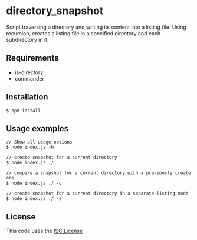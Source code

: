 # directory_snapshot

Script traversing a directory and writing its content into a listing file. Using recursion, creates a listing file in a specified directory and each subdirectory in it.

## Requirements

* is-directory
* commander

## Installation

```
$ npm install
```

## Usage examples

```
// Show all usage options
$ node index.js -h

// create snapshot for a current directory
$ node index.js ./

// compare a snapshot for a current directory with a previously create one
$ node index.js ./ -c

// create snapshot for a current directory in a separate-listing mode
$ node index.js ./ -s

```

## License

This code uses the [ISC License](https://opensource.org/licenses/ISC)
